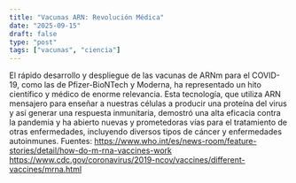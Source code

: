 ```yaml
---
title: "Vacunas ARN: Revolución Médica"
date: "2025-09-15"
draft: false
type: "post"
tags: ["vacunas", "ciencia"]
---
```


El rápido desarrollo y despliegue de las vacunas de ARNm para el COVID-19, como las de Pfizer-BioNTech y Moderna, ha representado un hito científico y médico de enorme relevancia. Esta tecnología, que utiliza ARN mensajero para enseñar a nuestras células a producir una proteína del virus y así generar una respuesta inmunitaria, demostró una alta eficacia contra la pandemia y ha abierto nuevas y prometedoras vías para el tratamiento de otras enfermedades, incluyendo diversos tipos de cáncer y enfermedades autoinmunes.
Fuentes:
https://www.who.int/es/news-room/feature-stories/detail/how-do-m-rna-vaccines-work
https://www.cdc.gov/coronavirus/2019-ncov/vaccines/different-vaccines/mrna.html

